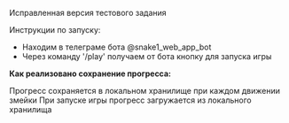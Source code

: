 Исправленная версия тестового задания

Инструкции по запуску:
- Находим в телеграме бота @snake1_web_app_bot
- Через команду '/play' получаем от бота кнопку для запуска игры

**Как реализовано сохранение прогресса:**

Прогресс сохраняется в локальном хранилище при каждом движении змейки
При запуске игры прогресс загружается из локального хранилища